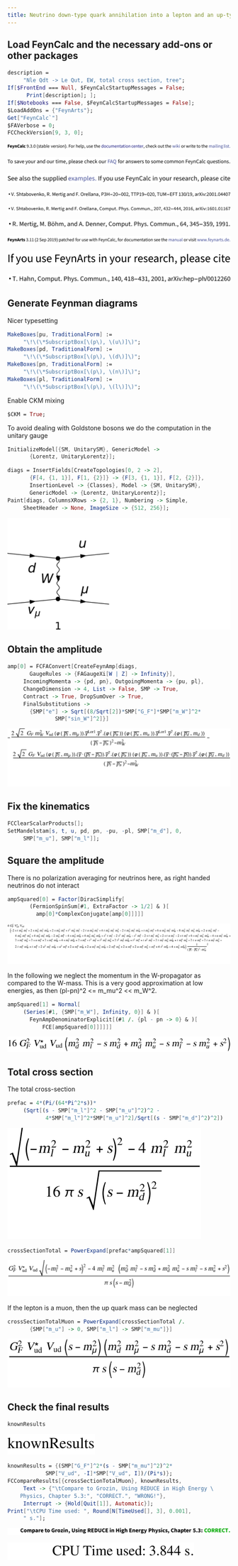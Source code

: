 ```yaml
---
title: Neutrino down-type quark annihilation into a lepton and an up-type quark
---
```



## Load FeynCalc and the necessary add-ons or other packages

```mathematica
description = 
     "Nle Qdt -> Le Qut, EW, total cross section, tree"; 
If[$FrontEnd === Null, $FeynCalcStartupMessages = False; 
      Print[description]; ]; 
If[$Notebooks === False, $FeynCalcStartupMessages = False]; 
$LoadAddOns = {"FeynArts"}; 
Get["FeynCalc`"]
$FAVerbose = 0; 
FCCheckVersion[9, 3, 0]; 
```

![0qnnh03rto7wq](img/0qnnh03rto7wq.svg)

![02tqcun616cas](img/02tqcun616cas.svg)

![0j973yme4iv1e](img/0j973yme4iv1e.svg)

![1gj07ff4c9vo9](img/1gj07ff4c9vo9.svg)

![0yl3w9146i37j](img/0yl3w9146i37j.svg)

![173evn30flup4](img/173evn30flup4.svg)

![1qo4z5not0lhy](img/1qo4z5not0lhy.svg)

![0liutpchexhmt](img/0liutpchexhmt.svg)

![145baygm4jppw](img/145baygm4jppw.svg)

## Generate Feynman diagrams

Nicer typesetting

```mathematica
MakeBoxes[pu, TraditionalForm] := 
     "\!\(\*SubscriptBox[\(p\), \(u\)]\)"; 
MakeBoxes[pd, TraditionalForm] := 
     "\!\(\*SubscriptBox[\(p\), \(d\)]\)"; 
MakeBoxes[pn, TraditionalForm] := 
     "\!\(\*SubscriptBox[\(p\), \(n\)]\)"; 
MakeBoxes[pl, TraditionalForm] := 
     "\!\(\*SubscriptBox[\(p\), \(l\)]\)"; 
```

Enable CKM mixing

```mathematica
$CKM = True; 
```

To avoid dealing with Goldstone bosons we do  the computation in the unitary gauge

```mathematica
InitializeModel[{SM, UnitarySM}, GenericModel -> 
       {Lorentz, UnitaryLorentz}]; 
```

```mathematica
diags = InsertFields[CreateTopologies[0, 2 -> 2], 
       {F[4, {1, 1}], F[1, {2}]} -> {F[3, {1, 1}], F[2, {2}]}, 
       InsertionLevel -> {Classes}, Model -> {SM, UnitarySM}, 
       GenericModel -> {Lorentz, UnitaryLorentz}]; 
Paint[diags, ColumnsXRows -> {2, 1}, Numbering -> Simple, 
     SheetHeader -> None, ImageSize -> {512, 256}]; 
```

![0l3n3g08hb0aw](img/0l3n3g08hb0aw.svg)

## Obtain the amplitude

```mathematica
amp[0] = FCFAConvert[CreateFeynAmp[diags, 
       GaugeRules -> {FAGaugeXi[W | Z] -> Infinity}], 
     IncomingMomenta -> {pd, pn}, OutgoingMomenta -> {pu, pl}, 
     ChangeDimension -> 4, List -> False, SMP -> True, 
     Contract -> True, DropSumOver -> True, 
     FinalSubstitutions -> 
       {SMP["e"] -> Sqrt[(8/Sqrt[2])*SMP["G_F"]*SMP["m_W"]^2*
               SMP["sin_W"]^2]}]
```

![076ju0oxic6us](img/076ju0oxic6us.svg)

## Fix the kinematics

```mathematica
FCClearScalarProducts[]; 
SetMandelstam[s, t, u, pd, pn, -pu, -pl, SMP["m_d"], 0, 
     SMP["m_u"], SMP["m_l"]]; 
```

## Square the amplitude

There is no polarization averaging for neutrinos here, as right handed neutrinos do not interact

```mathematica
ampSquared[0] = Factor[DiracSimplify[
       (FermionSpinSum[#1, ExtraFactor -> 1/2] & )[
         amp[0]*ComplexConjugate[amp[0]]]]]
```

![0cd5e83gght31](img/0cd5e83gght31.svg)

In the following we neglect the momentum in the W-propagator as compared to the W-mass. This is a very good approximation at low energies, as then (pl-pn)^2  <= m_mu^2 << m_W^2.

```mathematica
ampSquared[1] = Normal[
     (Series[#1, {SMP["m_W"], Infinity, 0}] & )[
       FeynAmpDenominatorExplicit[(#1 /. {pl - pn -> 0} & )[
           FCE[ampSquared[0]]]]]]
```

![183i59xppao0x](img/183i59xppao0x.svg)

## Total cross section

The total cross-section 

```mathematica
prefac = 4*(Pi/(64*Pi^2*s))*
     (Sqrt[(s - SMP["m_l"]^2 - SMP["m_u"]^2)^2 - 
            4*SMP["m_l"]^2*SMP["m_u"]^2]/Sqrt[(s - SMP["m_d"]^2)^2])
```

![1t0o2nmmmol46](img/1t0o2nmmmol46.svg)

```mathematica
crossSectionTotal = PowerExpand[prefac*ampSquared[1]]
```

![0gf0rbhogb9ix](img/0gf0rbhogb9ix.svg)

If the lepton is a muon, then the up quark mass can be neglected

```mathematica
crossSectionTotalMuon = PowerExpand[crossSectionTotal /. 
       {SMP["m_u"] -> 0, SMP["m_l"] -> SMP["m_mu"]}]
```

![01rbj2w91t9qz](img/01rbj2w91t9qz.svg)

## Check the final results

```mathematica
knownResults
```

![1w1ptnvz2hyxg](img/1w1ptnvz2hyxg.svg)

```mathematica
knownResults = {(SMP["G_F"]^2*(s - SMP["m_mu"]^2)^2*
            SMP["V_ud", -I]*SMP["V_ud", I])/(Pi*s)}; 
FCCompareResults[{crossSectionTotalMuon}, knownResults, 
     Text -> {"\tCompare to Grozin, Using REDUCE in High Energy \
    Physics, Chapter 5.3:", "CORRECT.", "WRONG!"}, 
     Interrupt -> {Hold[Quit[1]], Automatic}]; 
Print["\tCPU Time used: ", Round[N[TimeUsed[], 3], 0.001], 
     " s."]; 
```

![0mmfttuonqlxc](img/0mmfttuonqlxc.svg)

![1sn90nppe3tk8](img/1sn90nppe3tk8.svg)